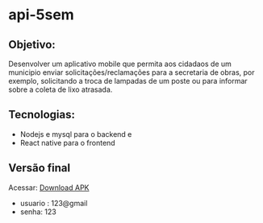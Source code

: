 # api-5sem

## Objetivo:

Desenvolver um aplicativo mobile que permita aos cidadaos de um municipio enviar solicitações/reclamações para a
secretaria de obras, por exemplo, solicitando a troca de lampadas de um poste ou para informar sobre a coleta de lixo atrasada.

## Tecnologias:

- Nodejs e mysql para o backend e
- React native para o frontend

## Versão final

Acessar: [Download APK](https://expo.dev/artifacts/ad33b87a-6332-452c-bb6d-4273e6807127)

- usuario : 123@gmail
- senha: 123
